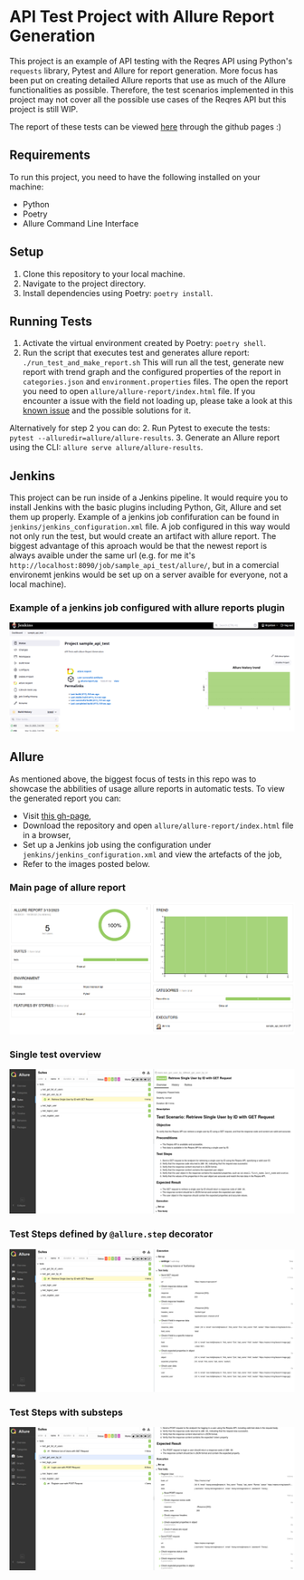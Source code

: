 # API Test Project with Allure Report Generation

This project is an example of API testing with the Reqres API using Python's `requests` library, Pytest and Allure for report generation.
More focus has been put on creating detailed Allure reports that use as much of the Allure functionalities as possible. Therefore, the test scenarios implemented in this project may not cover all the possible use cases of the Reqres API but this project is still WIP.

The report of these tests can be viewed [here](https://kpochodyla.github.io/sample_api_tests/allure/allure-report/index.html#) through the github pages :)

## Requirements

To run this project, you need to have the following installed on your machine:

- Python
- Poetry
- Allure Command Line Interface

## Setup

1. Clone this repository to your local machine.
2. Navigate to the project directory.
3. Install dependencies using Poetry: `poetry install`.

## Running Tests

1. Activate the virtual environment created by Poetry: `poetry shell`.
2. Run the script that executes test and generates allure report: `./run_test_and_make_report.sh`
This will run all the test, generate new report with trend graph and the configured properties of the report in `categories.json` and `environment.properties` files. The open the report you need to open `allure/allure-report/index.html` file. 
If you encounter a issue with the field not loading up, please take a look at this [known issue](https://github.com/allure-framework/allure2/issues/968) and the possible solutions for it. 

Alternatively for step 2 you can do:
2. Run Pytest to execute the tests: `pytest --alluredir=allure/allure-results`.
3. Generate an Allure report using the CLI: `allure serve allure/allure-results`.

## Jenkins

This project can be run inside of a Jenkins pipeline. It would require you to install Jenkins with the basic plugins including Python, Git, Allure and set them up properly.
Example of a jenkins job confifuration can be found in `jenkins/jenkins_configuration.xml` file.
A job configured in this way would not only run the test, but would create an artifact with allure report. The biggest advantage of this aproach would be that the newest report is always avaible under the same url (e.g. for me it's `http://localhost:8090/job/sample_api_test/allure/`, but in a comercial environemt jenkins would be set up on a server avaible for everyone, not a local machine).
### Example of a jenkins job configured with allure reports plugin
![Jenkins_Showcase](https://github.com/kpochodyla/sample_api_tests/blob/cbe7b63b36605b2898b2569168adde9618a88e37/jenkins/jenkins_showcase.png) 

## Allure
As mentioned above, the biggest focus of tests in this repo was to showcase the abbilities of usage allure reports in automatic tests.
To view the generated report you can:
- Visit [this gh-page](https://kpochodyla.github.io/sample_api_tests/allure/allure-report/index.html#), 
- Download the repository and open `allure/allure-report/index.html` file in a browser,
- Set up a Jenkins job using the configuration under `jenkins/jenkins_configuration.xml` and view the artefacts of the job,
- Refer to the images posted below.
### Main page of allure report
![Overview](https://github.com/kpochodyla/sample_api_tests/blob/99dd49d1c0e7a74add6556e3bdad90c668b94649/allure/showcase/overview.png)
### Single test overview
![Test_overview](https://github.com/kpochodyla/sample_api_tests/blob/99dd49d1c0e7a74add6556e3bdad90c668b94649/allure/showcase/sample_test_overview.png)
### Test Steps defined by `@allure.step` decorator
![Test_steps](https://github.com/kpochodyla/sample_api_tests/blob/99dd49d1c0e7a74add6556e3bdad90c668b94649/allure/showcase/sample_test_steps.png)
### Test Steps with substeps
![Steps_with_substeps](https://github.com/kpochodyla/sample_api_tests/blob/99dd49d1c0e7a74add6556e3bdad90c668b94649/allure/showcase/sample_test_steps_with_substeps.png)
